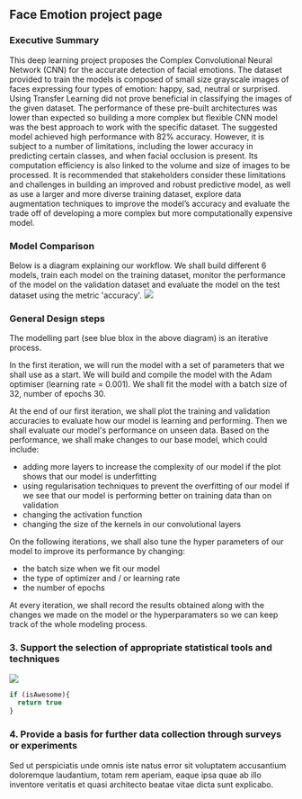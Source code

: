 ## Face Emotion project page

### Executive Summary 

This deep learning project proposes the Complex Convolutional Neural Network (CNN) for the accurate detection of facial emotions. The dataset provided to train the models is composed of small size grayscale images of faces expressing four types of emotion: happy, sad, neutral or surprised. Using Transfer Learning did not prove beneficial in classifying the images of the given dataset. The performance of these pre-built architectures was lower than expected so building a more complex but flexible CNN model was the best approach to work with the specific dataset. The suggested model achieved high performance with 82% accuracy. However, it is subject to a number of limitations, including the lower accuracy in predicting certain classes, and when facial occlusion is present. Its computation efficiency is also linked to the volume and size of images to be processed. It is recommended that stakeholders consider these limitations and challenges in building an improved and robust predictive model, as well as use a larger and more diverse training dataset, explore data augmentation techniques to improve the model’s accuracy and evaluate the trade off of developing a more complex but more computationally expensive model.

### Model Comparison 

Below is a diagram explaining our workflow. We shall build different 6 models, train each model on the training dataset, monitor the performance of the model on the validation dataset and evaluate the model on the test dataset using the metric 'accuracy'.
<img src="model_comparison.png?raw=true"/>

### General Design steps

The modelling part (see blue blox in the above diagram) is an iterative process.

In the first iteration, we will run the model with a set of parameters that we shall use as a start. We will build and compile the model with the Adam optimiser (learning rate = 0.001). We shall fit the model with a batch size of 32, number of epochs 30.

At the end of our first iteration, we shall plot the training and validation accuracies to evaluate how our model is learning and performing. Then we shall evaluate our model's performance on unseen data. Based on the performance, we shall make changes to our base model, which could include:

- adding more layers to increase the complexity of our model if the plot shows that our model is underfitting
- using regularisation techniques to prevent the overfitting of our model if we see that our model is performing better on training data than on validation
- changing the activation function
- changing the size of the kernels in our convolutional layers

On the following iterations, we shall also tune the hyper parameters of our model to improve its performance by changing:

- the batch size when we fit our model
- the type of optimizer and / or learning rate
- the number of epochs

At every iteration, we shall record the results obtained along with the changes we made on the model or the hyperparamaters so we can keep track of the whole modeling process.

### 3. Support the selection of appropriate statistical tools and techniques

<img src="images/dummy_thumbnail.jpg?raw=true"/>

```javascript
if (isAwesome){
  return true
}
```

### 4. Provide a basis for further data collection through surveys or experiments

Sed ut perspiciatis unde omnis iste natus error sit voluptatem accusantium doloremque laudantium, totam rem aperiam, eaque ipsa quae ab illo inventore veritatis et quasi architecto beatae vitae dicta sunt explicabo. 
